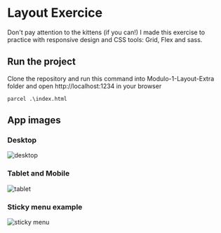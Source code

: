 # Layout Exercice 

Don't pay attention to the kittens (if you can!) I made this exercise to practice with responsive design and CSS tools: Grid, Flex and sass.

## Run the project
Clone the repository and run this command into Modulo-1-Layout-Extra folder and open http://localhost:1234 in your browser 

```
parcel .\index.html 
```

## App images

### Desktop 
![desktop](https://user-images.githubusercontent.com/49437724/123510846-08fdb480-d67e-11eb-93c3-becefca17f2a.PNG)

### Tablet and Mobile
![tablet](https://user-images.githubusercontent.com/49437724/123510859-1fa40b80-d67e-11eb-8b54-2d61294f5229.PNG)

### Sticky menu example 
![sticky menu](https://user-images.githubusercontent.com/49437724/123510870-30ed1800-d67e-11eb-8bb5-53a526a2ce99.PNG)

